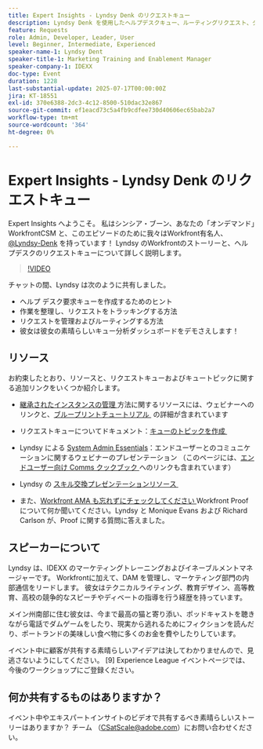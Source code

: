 ```yaml
---
title: Expert Insights - Lyndsy Denk のリクエストキュー
description: Lyndsy Denk を使用したヘルプデスクキュー、ルーティングリクエスト、ダッシュボードインサイトの構築に関するWorkfront エキスパートのヒント。
feature: Requests
role: Admin, Developer, Leader, User
level: Beginner, Intermediate, Experienced
speaker-name-1: Lyndsy Dent
speaker-title-1: Marketing Training and Enablement Manager
speaker-company-1: IDEXX
doc-type: Event
duration: 1228
last-substantial-update: 2025-07-17T00:00:00Z
jira: KT-18551
exl-id: 370e6388-2dc3-4c12-8500-510dac32e867
source-git-commit: ef1eacd73c5a4fb9cdfee730d40606ec65bab2a7
workflow-type: tm+mt
source-wordcount: '364'
ht-degree: 0%

---
```


# Expert Insights - Lyndsy Denk のリクエストキュー

Expert Insights へようこそ。  私はシンシア・ブーン、あなたの「オンデマンド」WorkfrontCSM と、このエピソードのために我々はWorkfront有名人、[@Lyndsy-Denk](https://experienceleaguecommunities.adobe.com/t5/user/viewprofilepage/user-id/17573167?profile.language=ja) を持っています！ Lyndsy のWorkfrontのストーリーと、ヘルプデスクのリクエストキューについて詳しく説明します。

>[!VIDEO](https://video.tv.adobe.com/v/3469290/?learn=on&enablevpops&captions=jpn)

チャットの間、Lyndsy は次のように共有しました。

* ヘルプ デスク要求キューを作成するためのヒント
* 作業を整理し、リクエストをトラッキングする方法
* リクエストを管理およびルーティングする方法
* 彼女は彼女の素晴らしいキュー分析ダッシュボードをデモさえします！

## リソース

お約束したとおり、リソースと、リクエストキューおよびキュートピックに関する追加リンクをいくつか紹介します。

* [&#x200B; 継承されたインスタンスの管理 &#x200B;](https://experienceleague.adobe.com/ja/docs/workfront-learn/tutorials-workfront/administration-and-setup/system-perfomance-and-maintenance/take-charge-of-an-existing-workfront-instance) 方法に関するリソースには、ウェビナーへのリンクと、[&#x200B; ブループリントチュートリアル &#x200B;](https://experienceleague.adobe.com/ja/docs/workfront-learn/tutorials-workfront/manage-work/request-queues/understand-request-queues) の詳細が含まれています

* リクエストキューについてドキュメント：[&#x200B; キューのトピックを作成 &#x200B;](https://experienceleague.adobe.com/ja/docs/workfront/using/manage-work/requests/create-and-manage-request-queues/create-queue-topics)

* Lyndsy による [System Admin Essentials](https://experienceleaguecommunities.adobe.com/t5/workfront-discussions/webinar-system-admin-essentials-communicating-with-end-users/td-p/606096?profile.language=ja)：エンドユーザーとのコミュニケーションに関するウェビナーのプレゼンテーション （このページには、[&#x200B; エンドユーザー向け Comms クックブック &#x200B;](https://experienceleaguecommunities.adobe.com/t5/workfront-blogs/introducing-the-end-user-communications-cookbook/ba-p/607439?profile.language=ja) へのリンクも含まれています）

* Lyndsy の [&#x200B; スキル交換プレゼンテーションリソース &#x200B;](https://experienceleaguecommunities.adobe.com/t5/workfront-discussions/event-follow-up-november-2024-skill-exchange-workfront-process/m-p/726841?profile.language=ja#M3642)

* また、[Workfront AMA も忘れずにチェックしてください &#x200B;](https://experienceleaguecommunities.adobe.com/t5/workfront-events/workfront-ama-ask-me-anything-about-workfront-proof/ev-p/748798?profile.language=ja)Workfront Proofについて何か聞いてください。Lyndsy と Monique Evans および Richard Carlson が、Proof に関する質問に答えました。

## スピーカーについて 

Lyndsy は、IDEXX のマーケティングトレーニングおよびイネーブルメントマネージャーです。 Workfrontに加えて、DAM を管理し、マーケティング部門の内部通信をリードします。 彼女はテクニカルライティング、教育デザイン、高等教育、高校の競争的なスピーチやディベートの指導を行う経歴を持っています。

メイン州南部に住む彼女は、今まで最高の猫と寄り添い、ポッドキャストを聴きながら電話でダムゲームをしたり、現実から逃れるためにフィクションを読んだり、ポートランドの美味しい食べ物に多くのお金を費やしたりしています。

イベント中に顧客が共有する素晴らしいアイデアは決してわかりませんので、見逃さないようにしてください。  [9] Experience League イベントページでは、今後のワークショップにご登録ください。

## 何か共有するものはありますか？

イベント中やエキスパートインサイトのビデオで共有するべき素晴らしいストーリーはありますか？ チーム （[CSatScale@adobe.com](mailto:CSatScale@adobe.com)）にお問い合わせください。
